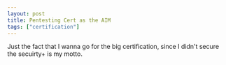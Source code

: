 ```yaml
---
layout: post
title: Pentesting Cert as the AIM
tags: ["certification"]
---
```


Just the fact that I wanna go for the big certification, since I didn't secure the secuirty+ is my motto.  